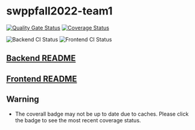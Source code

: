 # swppfall2022-team1
[![Quality Gate Status](https://sonarcloud.io/api/project_badges/measure?project=swsnu_swppfall2022-team1&metric=alert_status)](https://sonarcloud.io/dashboard?id=swsnu_swppfall2022-team1)
[![Coverage Status](https://coveralls.io/repos/github/swsnu/swppfall2022-team1/badge.svg?branch=main)](https://coveralls.io/github/swsnu/swppfall2022-team1?branch=main)

![Backend CI Status](https://github.com/swsnu/swppfall2022-team1/actions/workflows/Backend-CI.yml/badge.svg)
![Frontend CI Status](https://github.com/swsnu/swppfall2022-team1/actions/workflows/frontend-eslint-pr.yml/badge.svg)

## [Backend README](https://github.com/swsnu/swppfall2022-team1/blob/main/udong-backend/README.md)

## [Frontend README](https://github.com/swsnu/swppfall2022-team1/blob/main/udong-frontend/README.md)

## Warning

- The coverall badge may not be up to date due to caches. Please click the badge to see the most recent coverage status.
